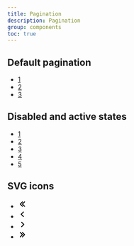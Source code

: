 ```yaml
---
title: Pagination
description: Pagination
group: components
toc: true
---
```


## Default pagination

<nav aria-label="Pagination">
    <ul class="pagination">
       <li class="item">
            <a href="#" class="link">1</a>
       </li>
       <li class="item">
            <a href="#" class="link">2</a>
       </li>
       <li class="item">
            <a href="#" class="link">3</a>
       </li>
    </ul>
</nav>

## Disabled and active states

<nav aria-label="Page navigation">
    <ul class="pagination">
       <li class="item disabled">
            <a href="#" class="link">1</a>
       </li>
       <li class="item">
            <a href="#" class="link">2</a>
       </li>
       <li class="item active">
            <a href="#" class="link">3</a>
       </li>
       <li class="item">
            <a href="#" class="link">4</a>
       </li>
       <li class="item">
            <a href="#" class="link">5</a>
       </li>
    </ul>
</nav>

## SVG icons

<nav aria-label="Page navigation">
    <ul class="pagination">
       <li class="item">
            <a href="#" class="link">
                <svg viewBox="0 0 20 20" focusable="false" aria-hidden="true" width="20" height="20">
                    <g>
                        <path d="m9.979802,16a0.997,0.997 0 0 1 -0.707,-0.293l-5,-5a0.999,0.999 0 0 1 0,-1.414l5,-5a0.999,0.999 0 1 1 1.414,1.414l-4.293,4.293l4.293,4.293a0.999,0.999 0 0 1 -0.707,1.707z"></path>
                        <path d="m14.681362,16a0.997,0.997 0 0 1 -0.707,-0.293l-5,-5a0.999,0.999 0 0 1 0,-1.414l5,-5a0.999,0.999 0 1 1 1.414,1.414l-4.293,4.293l4.293,4.293a0.999,0.999 0 0 1 -0.707,1.707z"></path>
                    </g>
                </svg>
            </a>
       </li>
       <li class="item">
            <a href="#" class="link">
                <svg viewBox="0 0 20 20" focusable="false" aria-hidden="true" width="20" height="20">
                    <path d="M12 16a.997.997 0 0 1-.707-.293l-5-5a.999.999 0 0 1 0-1.414l5-5a.999.999 0 1 1 1.414 1.414L8.414 10l4.293 4.293A.999.999 0 0 1 12 16z"></path>
                </svg>
            </a>
       </li>
       <li class="item">
            <a href="#" class="link">
                <svg viewBox="0 0 20 20" focusable="false" aria-hidden="true" width="20" height="20">
                    <path d="M8 16a.999.999 0 0 1-.707-1.707L11.586 10 7.293 5.707a.999.999 0 1 1 1.414-1.414l5 5a.999.999 0 0 1 0 1.414l-5 5A.997.997 0 0 1 8 16z"></path>
                </svg>
            </a>
       </li>
       <li class="item">
            <a href="#" class="link">
                <svg viewBox="0 0 20 20" focusable="false" aria-hidden="true" width="20" height="20">
                    <g>
                        <path d="M9.7,4c0.3,0,0.5,0.1,0.7,0.3l5,5c0.4,0.4,0.4,1,0,1.4c0,0,0,0,0,0l-5,5c-0.4,0.4-1,0.4-1.4,0c-0.4-0.4-0.4-1,0-1.4l4.3-4.3L9,5.7c-0.4-0.4-0.4-1,0-1.4C9.2,4.1,9.4,4,9.7,4z"></path>
                        <path d="M5,4c0.3,0,0.5,0.1,0.7,0.3l5,5c0.4,0.4,0.4,1,0,1.4c0,0,0,0,0,0l-5,5c-0.4,0.4-1,0.4-1.4,0c-0.4-0.4-0.4-1,0-1.4L8.6,10L4.3,5.7c-0.4-0.4-0.4-1,0-1.4C4.5,4.1,4.7,4,5,4z"></path>
                    </g>
                </svg>
            </a>
       </li>
    </ul>
</nav>

